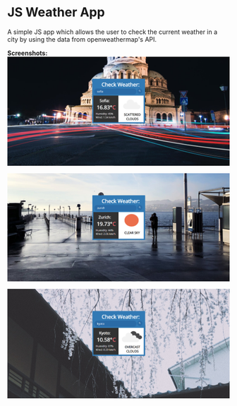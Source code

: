 # JS Weather App
A simple JS app which allows the user to check the current weather in a city by using the data from openweathermap's API.


**Screenshots:**
![App Screenshot](https://raw.githubusercontent.com/ivaaak/JS-Weather-App/main/screens/screen.png)

![App Screenshot](https://raw.githubusercontent.com/ivaaak/JS-Weather-App/main/screens/screen2.png)

![App Screenshot](https://raw.githubusercontent.com/ivaaak/JS-Weather-App/main/screens/screen3.png)
